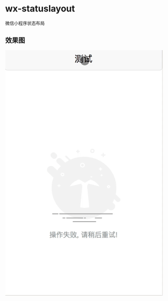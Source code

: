 # wx-statuslayout
微信小程序状态布局

## 效果图

![Aaron Swartz](https://raw.githubusercontent.com/ZzjBeatYou/wx-statuslayout/ce5b716141ec34ca1f16d07a7d21dca13692df2b/preview/preview.gif)
